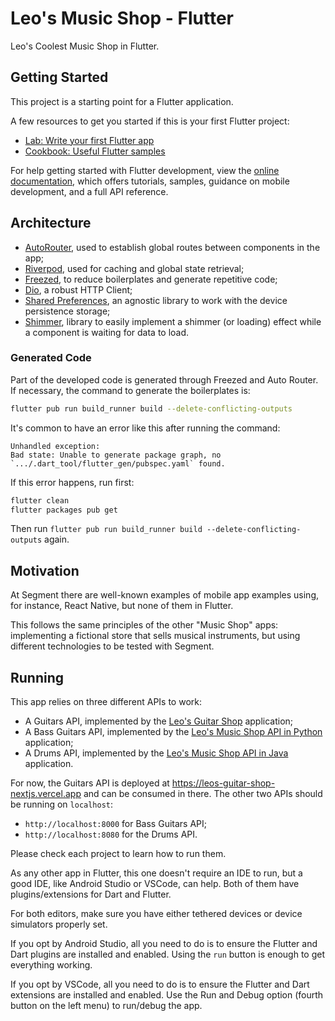 # Leo's Music Shop - Flutter

Leo's Coolest Music Shop in Flutter.

## Getting Started

This project is a starting point for a Flutter application.

A few resources to get you started if this is your first Flutter project:

- [Lab: Write your first Flutter app](https://docs.flutter.dev/get-started/codelab)
- [Cookbook: Useful Flutter samples](https://docs.flutter.dev/cookbook)

For help getting started with Flutter development, view the
[online documentation](https://docs.flutter.dev/), which offers tutorials,
samples, guidance on mobile development, and a full API reference.

## Architecture

- [AutoRouter](https://github.com/Milad-Akarie/auto_route_library), used to establish global routes between components in the app;
- [Riverpod](https://riverpod.dev/), used for caching and global state retrieval;
- [Freezed](https://github.com/rrousselGit/freezed), to reduce boilerplates and generate repetitive code;
- [Dio](https://github.com/flutterchina/dio), a robust HTTP Client;
- [Shared Preferences](https://github.com/flutter/plugins/tree/main/packages/shared_preferences/shared_preferences), an agnostic library to work with the device persistence storage;
- [Shimmer](https://github.com/hnvn/flutter_shimmer), library to easily implement a shimmer (or loading) effect while a component is waiting for data to load.

### Generated Code

Part of the developed code is generated through Freezed and Auto Router. If necessary, the command to generate the boilerplates is:

```sh
flutter pub run build_runner build --delete-conflicting-outputs
```

It's common to have an error like this after running the command:

```
Unhandled exception:
Bad state: Unable to generate package graph, no `.../.dart_tool/flutter_gen/pubspec.yaml` found.
```

If this error happens, run first:

```sh
flutter clean
flutter packages pub get
```

Then run `flutter pub run build_runner build --delete-conflicting-outputs` again.

## Motivation

At Segment there are well-known examples of mobile app examples using, for instance, React Native, but none of them in Flutter. 

This follows the same principles of the other "Music Shop" apps: implementing a fictional store that sells musical instruments, but using different technologies to be tested with Segment.

## Running

This app relies on three different APIs to work:

- A Guitars API, implemented by the [Leo's Guitar Shop](https://github.com/seg-leonelsanches/leos-guitar-shop-nextjs) application;
- A Bass Guitars API, implemented by the [Leo's Music Shop API in Python](https://github.com/seg-leonelsanches/leos-music-shop-api-python) application;
- A Drums API, implemented by the [Leo's Music Shop API in Java](https://github.com/seg-leonelsanches/leos-music-shop-api-java) application.

For now, the Guitars API is deployed at https://leos-guitar-shop-nextjs.vercel.app and can be consumed in there. The other two APIs should be running on `localhost`:

- `http://localhost:8000` for Bass Guitars API;
- `http://localhost:8080` for the Drums API.

Please check each project to learn how to run them. 

As any other app in Flutter, this one doesn't require an IDE to run, but a good IDE, like Android Studio or VSCode, can help. Both of them have plugins/extensions for Dart and Flutter. 

For both editors, make sure you have either tethered devices or device simulators properly set.

If you opt by Android Studio, all you need to do is to ensure the Flutter and Dart plugins are installed and enabled. Using the `run` button is enough to get everything working.

If you opt by VSCode, all you need to do is to ensure the Flutter and Dart extensions are installed and enabled. Use the Run and Debug option (fourth button on the left menu) to run/debug the app. 